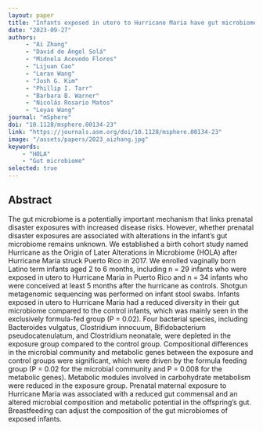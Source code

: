 ```yaml
---
layout: paper
title: "Infants exposed in utero to Hurricane Maria have gut microbiomes with reduced diversity and altered metabolic capacity"
date: "2023-09-27"
authors: 
     - "Ai Zhang"
     - "David de Ángel Solá"
     - "Midnela Acevedo Flores"
     - "Lijuan Cao"
     - "Leran Wang"
     - "Josh G. Kim"
     - "Phillip I. Tarr"
     - "Barbara B. Warner"
     - "Nicolás Rosario Matos"
     - "Leyao Wang"
journal: "mSphere"
doi: "10.1128/msphere.00134-23"
link: "https://journals.asm.org/doi/10.1128/msphere.00134-23"
image: "/assets/papers/2023_aizhang.jpg"
keywords:
    - "HOLA"
    - "Gut microbiome"
selected: true
---
```



## Abstract

The gut microbiome is a potentially important mechanism that links prenatal disaster exposures with increased disease risks. However, whether prenatal disaster exposures are associated with alterations in the infant’s gut microbiome remains unknown. We established a birth cohort study named Hurricane as the Origin of Later Alterations in Microbiome (HOLA) after Hurricane Maria struck Puerto Rico in 2017. We enrolled vaginally born Latino term infants aged 2 to 6 months, including n = 29 infants who were exposed in utero to Hurricane Maria in Puerto Rico and n = 34 infants who were conceived at least 5 months after the hurricane as controls. Shotgun metagenomic sequencing was performed on infant stool swabs. Infants exposed in utero to Hurricane Maria had a reduced diversity in their gut microbiome compared to the control infants, which was mainly seen in the exclusively formula-fed group (P = 0.02). Four bacterial species, including Bacteroides vulgatus, Clostridium innocuum, Bifidobacterium pseudocatenulatum, and Clostridium neonatale, were depleted in the exposure group compared to the control group. Compositional differences in the microbial community and metabolic genes between the exposure and control groups were significant, which were driven by the formula feeding group (P = 0.02 for the microbial community and P = 0.008 for the metabolic genes). Metabolic modules involved in carbohydrate metabolism were reduced in the exposure group. Prenatal maternal exposure to Hurricane Maria was associated with a reduced gut commensal and an altered microbial composition and metabolic potential in the offspring’s gut. Breastfeeding can adjust the composition of the gut microbiomes of exposed infants.

